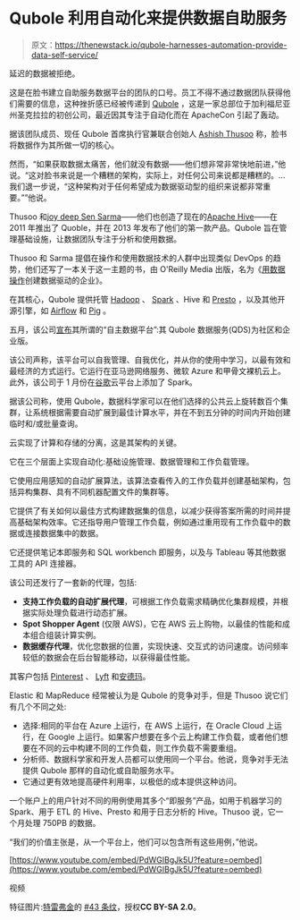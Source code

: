 # Qubole 利用自动化来提供数据自助服务

> 原文：<https://thenewstack.io/qubole-harnesses-automation-provide-data-self-service/>

延迟的数据被拒绝。

这是在脸书建立自助服务数据平台的团队的口号。员工不得不通过数据团队获得他们需要的信息，这种挫折感已经被传递到 [Qubole](https://www.qubole.com/) ，这是一家总部位于加利福尼亚州圣克拉拉的初创公司，最近因其专注于自动化而在 ApacheCon 引起了轰动。

据该团队成员、现任 Qubole 首席执行官兼联合创始人 [Ashish Thusoo](https://twitter.com/ashishthusoo?lang=en) 称，脸书将数据作为其所做一切的核心。

然而，“如果获取数据太痛苦，他们就没有数据——他们想非常非常快地前进，”他说。“这对脸书来说是一个糟糕的架构，实际上，对任何公司来说都是糟糕的。…我们退一步说，“这种架构对于任何希望成为数据驱动型的组织来说都非常重要。””他说。

Thusoo 和[joy deep Sen Sarma](https://twitter.com/jsensarma?ref_src=twsrc%5Egoogle%7Ctwcamp%5Eserp%7Ctwgr%5Eauthor)——他们也创造了现在的[Apache Hive](https://cwiki.apache.org/confluence/display/Hive/Home)——在 2011 年推出了 Quoble，并在 2013 年发布了他们的第一款产品。Qubole 旨在管理基础设施，让数据团队专注于分析和使用数据。

Thusoo 和 Sarma 提倡在操作和使用数据技术的人群中出现类似 DevOps 的趋势，他们还写了一本关于这一主题的书，由 O'Reilly Media 出版，名为《[用数据操作](http://go.qubole.com/LP---DataOps---Book-Offer.html)创建数据驱动的企业》。

在其核心，Qubole 提供托管 [Hadoop](http://hadoop.apache.org/) 、 [Spark](https://spark.apache.org/) 、Hive 和 [Presto](https://prestodb.io/) ，以及其他开源引擎，如 [Airflow](https://airflow.incubator.apache.org/) 和 [Pig](https://pig.apache.org/) 。

五月，该公司[宣布](http://sdtimes.com/qubole-unveils-first-autonomous-data-platform-cloud-data-platforms-2017/)其所谓的“自主数据平台”:其 Qubole 数据服务(QDS)为社区和企业版。

该公司声称，该平台可以自我管理、自我优化，并从你的使用中学习，以最有效和最经济的方式运行。它运行在亚马逊网络服务、微软 Azure 和甲骨文裸机云上。此外，该公司于 1 月份在[谷歌](https://www.qubole.com/blog/spark-google-cloud/)云平台上添加了 Spark。

据该公司称，使用 Qubole，数据科学家可以在他们选择的公共云上旋转数百个集群，让系统根据需要自动扩展到最佳计算水平，并在不到五分钟的时间内开始创建临时和/或批量查询。

云实现了计算和存储的分离，这是其架构的关键。

它在三个层面上实现自动化:基础设施管理、数据管理和工作负载管理。

它使用应用感知的自动扩展算法，该算法查看传入的工作负载并创建基础架构，包括异构集群、具有不同机器配置文件的集群等。

它提供了有关如何以最佳方式构建数据集的信息，以减少获得答案所需的时间并提高基础架构效率。它还指导用户管理工作负载，例如通过重用现有工作负载中的数据或连接数据集中的数据。

它还提供笔记本即服务和 SQL workbench 即服务，以及与 Tableau 等其他数据工具的 API 连接器。

该公司还发行了一套新的代理，包括:

*   **支持工作负载的自动扩展代理**，可根据工作负载需求精确优化集群规模，并根据实际处理负载进行动态扩展。
*   **Spot Shopper Agent** (仅限 AWS)，它在 AWS 云上购物，以最佳的性能和成本组合组装计算实例。
*   **数据缓存代理**，优化您数据的位置，实现快速、交互式的访问速度。访问频率较低的数据会在后台智能移动，以获得最佳性能。

其客户包括 [Pinterest](https://www.pinterest.com/) 、 [Lyft](https://www.lyft.com/) 和[安德玛](https://www.underarmour.com/en-us/)。

Elastic 和 MapReduce 经常被认为是 Qubole 的竞争对手，但是 Thusoo 说它们有几个不同之处:

*   选择:相同的平台在 Azure 上运行，在 AWS 上运行，在 Oracle Cloud 上运行，在 Google 上运行。如果客户想要在多个云上构建工作负载，或者他们想要在不同的云中构建不同的工作负载，则工作负载不需要重组。
*   分析师、数据科学家和开发人员都可以使用同一个平台。他说，竞争对手无法提供 Qubole 那样的自动化或自助服务水平。
*   它通过更有效地提高硬件利用率，以极低的成本提供这种访问。

一个账户上的用户针对不同的用例使用其多个“即服务”产品，如用于机器学习的 Spark、用于 ETL 的 Hive、Presto 和用于日志分析的 Hive。Thusoo 说，它一个月处理 750PB 的数据。

“我们的价值主张是，从一个平台上，他们可以包含所有这些用例，”他说。

[https://www.youtube.com/embed/PdWGIBgJk5U?feature=oembed](https://www.youtube.com/embed/PdWGIBgJk5U?feature=oembed)

视频

特征图片:[特雷弗金](https://www.flickr.com/photos/trevor-king/)的 [#43 条纹](https://www.flickr.com/photos/trevor-king/15812744721/in/photolist-q6js6F-qsq61V-qeKCVg-3tpXKH-539X3s-o3bMjJ-EbQjtx-SEe4mG-7mjZ3k-u4CfEi-dPuCEr-piVTrc-akzhqG-RJ436q-4rYQtC-pApPzk-dB7dcE-qHAmjC-dPAgKQ-7YULtw-zAZsp-7ps2t-dPAgxy-dPAggN-nGGV4j-s4ztmb-zAZsk-fNXvEK-dQvkXc-2ic8BZ-auzgkL-4NQ46R-N9uaw-8xNAv7-fNXvHk-ktTJ7H-nWxt7g-94vEkp-gCqTT1-RVrkoR-cYA9CN-6e7Rf-tX64vz-piqKGe-8QekS5-oAfEeA-pzW2DX-6yFenU-k4woYu-ciaHu9)，授权**CC BY-SA 2.0**。

<svg xmlns:xlink="http://www.w3.org/1999/xlink" viewBox="0 0 68 31" version="1.1"><title>Group</title> <desc>Created with Sketch.</desc></svg>